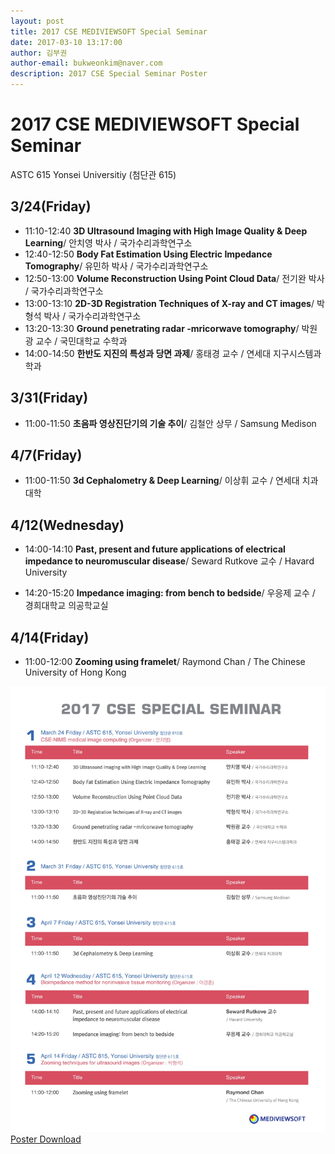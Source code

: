 ```yaml
---
layout: post
title: 2017 CSE MEDIVIEWSOFT Special Seminar
date: 2017-03-10 13:17:00
author: 김부권
author-email: bukweonkim@naver.com
description: 2017 CSE Special Seminar Poster
---
```

# 2017 CSE MEDIVIEWSOFT Special Seminar
ASTC 615 Yonsei Universitiy (첨단관 615)

## 3/24(Friday)
* 11:10-12:40   **3D Ultrasound Imaging with High Image Quality & Deep Learning**/     안치영 박사 / 국가수리과학연구소
* 12:40-12:50   **Body Fat Estimation Using Electric Impedance Tomography**/           유민하 박사 / 국가수리과학연구소
* 12:50-13:00   **Volume Reconstruction Using Point Cloud Data**/                      전기완 박사 / 국가수리과학연구소
* 13:00-13:10   **2D-3D Registration Techniques of X-ray and CT images**/              박형석 박사 / 국가수리과학연구소
* 13:20-13:30   **Ground penetrating radar -mricorwave tomography**/                   박원광 교수 / 국민대학교 수학과
* 14:00-14:50   **한반도 지진의 특성과 당면 과제**/                                      홍태경 교수 / 연세대 지구시스템과학과

## 3/31(Friday)
* 11:00-11:50   **초음파 영상진단기의 기술 추이**/                                       김철안 상무 / Samsung Medison

## 4/7(Friday)
* 11:00-11:50   **3d Cephalometry & Deep Learning**/                                   이상휘 교수 / 연세대 치과대학

## 4/12(Wednesday)
* 14:00-14:10   **Past, present and future applications of electrical impedance to neuromuscular disease**/ Seward Rutkove 교수 / Havard University

* 14:20-15:20   **Impedance imaging: from bench to bedside**/                          우응제 교수 / 경희대학교 의공학교실 

## 4/14(Friday)
* 11:00-12:00   **Zooming using framelet**/                                            Raymond Chan / The Chinese University of Hong Kong

![Poster](../assets/data/2017-03-10/poster3.jpg)
[Poster Download](../assets/data/2017-03-10/poster3.pdf)
